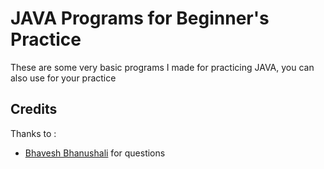 # JAVA Programs for Beginner's Practice
These are some very basic programs I made for practicing JAVA, you can also use for your practice


## Credits

Thanks to :
- [Bhavesh Bhanushali](https://github.com/Bhavesh884) for questions
